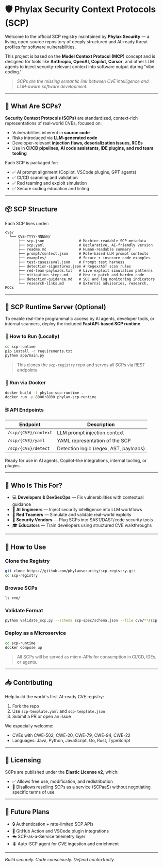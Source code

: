 # 🛡️ Phylax Security Context Protocols (SCP)

Welcome to the official SCP registry maintained by **Phylax Security** — a living, open-source repository of deeply structured and AI-ready threat profiles for software vulnerabilities.

This project is based on the **Model Context Protocol (MCP)** concept and is designed for tools like **Anthropic, OpenAI, Copilot, Cursor**, and other LLM agents to inject security-relevant context into software output during "vibe coding."

> _SCPs are the missing semantic link between CVE intelligence and LLM-aware software development._

---

## 📌 What Are SCPs?

**Security Context Protocols (SCPs)** are standardized, context-rich representations of real-world CVEs, focused on:

- Vulnerabilities inherent in **source code**
- Risks introduced via **LLM-generated code**
- Developer-relevant **injection flaws, deserialization issues, RCEs**
- Use in **CI/CD pipelines, AI code assistants, IDE plugins, and red team tooling**

Each SCP is packaged for:

- ✅ AI prompt alignment (Copilot, VSCode plugins, GPT agents)
- ✅ CI/CD scanning and validation
- ✅ Red teaming and exploit simulation
- ✅ Secure coding education and linting

---

## 📦 SCP Structure

Each SCP lives under:

```
cve/
  └── CVE-YYYY-NNNNN/
      ├── scp.json                # Machine-readable SCP metadata
      ├── scp.yaml                # Declarative, AI-friendly version
      ├── readme.md               # Human-readable summary
      ├── prompt/context.json     # Role-based LLM prompt contexts
      ├── examples/               # Secure + insecure code examples
      ├── test-cases/eval.json    # Prompt test harness
      ├── detection-signatures.json # Regex/AST scan rules
      ├── red-team-payloads.txt   # Live exploit simulation patterns
      ├── mitigation-steps.md     # How to patch and harden code
      ├── detection-guidance.md   # SOC and log monitoring indicators
      └── research-links.md       # External advisories, research, POCs
```

---

## 🚀 SCP Runtime Server (Optional)

To enable real-time programmatic access by AI agents, developer tools, or internal scanners, deploy the included **FastAPI-based SCP runtime**.

### 🔧 How to Run (Locally)

```bash
cd scp-runtime
pip install -r requirements.txt
python app/main.py
```

> This clones the `scp-registry` repo and serves all SCPs via REST endpoints

### 🐳 Run via Docker

```bash
docker build -t phylax-scp-runtime .
docker run -p 8000:8000 phylax-scp-runtime
```

### ⛓️ API Endpoints

| Endpoint | Description |
|----------|-------------|
| `/scp/{CVE}/context` | LLM prompt injection context |
| `/scp/{CVE}/yaml`    | YAML representation of the SCP |
| `/scp/{CVE}/detect`  | Detection logic (regex, AST, payloads) |

Ready for use in AI agents, Copilot-like integrations, internal tooling, or plugins.

---

## 🔎 Who Is This For?

- 💻 **Developers & DevSecOps** — Fix vulnerabilities with contextual guidance
- 🤖 **AI Engineers** — Inject security intelligence into LLM workflows
- 🧪 **Red Teamers** — Simulate and validate real-world exploits
- 🧱 **Security Vendors** — Plug SCPs into SAST/DAST/code security tools
- 🎓 **Educators** — Train developers using structured CVE walkthroughs

---

## 🧰 How to Use

### Clone the Registry

```bash
git clone https://github.com/phylaxsecurity/scp-registry.git
cd scp-registry
```

### Browse SCPs

```bash
ls cve/
```

### Validate Format

```bash
python validate_scp.py --schema scp-spec/schema.json --file cve/**/scp.json
```

### Deploy as a Microservice

```bash
cd scp-runtime
docker compose up
```

> All SCPs will be served as micro-APIs for consumption in CI/CD, IDEs, or agents.

---

## 📥 Contributing

Help build the world's first AI-ready CVE registry:

1. Fork the repo
2. Use `scp-template.yaml` and `scp-template.json`
3. Submit a PR or open an issue

We especially welcome:

- CVEs with CWE-502, CWE-20, CWE-79, CWE-94, CWE-22
- Languages: Java, Python, JavaScript, Go, Rust, TypeScript

---

## 🔐 Licensing

SCPs are published under the **Elastic License v2**, which:

- ✅ Allows free use, modification, and redistribution
- 🚫 Disallows reselling SCPs as a service (SCPaaS) without negotiating specific terms of use
---

## 📡 Future Plans

- 🔒 Authentication + rate-limited SCP APIs
- 🧩 GitHub Action and VSCode plugin integrations
- ☁️ SCP-as-a-Service telemetry layer
- 🪲 Auto-SCP agent for CVE ingestion and enrichment

---

*Build securely. Code consciously. Defend contextually.*  

